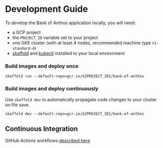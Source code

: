 # Development Guide

To develop the Bank of Anthos application locally, you will need:

- a GCP project
- the `PROJECT_ID` variable set to your project
- one GKE cluster (with at least 4 nodes, recommended machine type `n1-standard-4`)
- [skaffold]() and [kubectl]() installed to your local environment


### Build images and deploy once

```
skaffold run --default-repo=gcr.io/${PROJECT_ID}/bank-of-anthos
```

### Build images and deploy continuously

Use `skaffold dev` to automatically propagate code changes to your cluster on file save.

```
skaffold dev --default-repo=gcr.io/${PROJECT_ID}/bank-of-anthos
```


## Continuous Integration

GitHub Actions workflows [described here](../.github/workflows)
